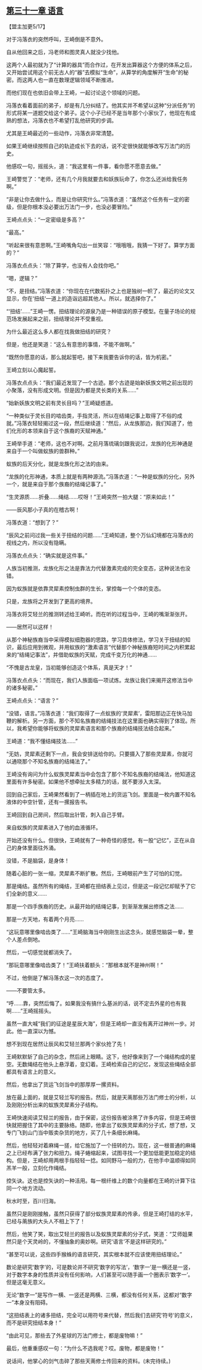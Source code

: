 ## [第三十一章 语言](https://www.xxbiquge.com/11_11207/9112448.html)


  【盟主加更5/17】

  对于冯落衣的突然呼叫，王崎倒是不意外。

  自从他回来之后，冯老师和图灵真人就没少找他。

  这两个人最初就为了“计算的器具”而合作过，在开发出算器这个方便的体系之后，又开始尝试用这个前无古人的“器”去模拟“生命”，从算学的角度解开“生命”的秘密。而这两人也一直在数理逻辑领域不断推进。

  而他们现在也依旧会带上王崎，一起讨论这个领域的问题。

  冯落衣看着面前的弟子，却是有几分纠结了。他其实并不希望以这种“分派任务”的形式将某一道题交给这个弟子。这个小子已经不是当年那个小家伙了，他现在有成熟的想法，冯落衣也不希望打乱他研究的步调。

  尤其是王崎最近的一些动作，冯落衣非常清楚。

  如果王崎继续按照自己的轨迹成长下去的话，说不定很快就能够改写万法门的历史。

  他感叹一句，摇摇头，道：“我这里有一件事，看你愿不愿意去做。”

  王崎警觉了：“老师，还有几个月我就要去和妖族玩命了，你怎么还派给我任务啊。”

  “非是让你去做什么，而是让你研究什么。”冯落衣道：“虽然这个任务有一定的密级，但是你根本没必要出万法门一步，也没必要冒险。”

  王崎点点头：“一定密级是多高？”

  “最高。”

  “听起来很有意思啊。”王崎嘴角勾出一丝笑容：“哦哦哦，我猜一下好了。算学方面的？”

  冯落衣点点头：“除了算学，也没有人会找你吧。”

  “嗯，逻辑？”

  “不，是扭结。”冯落衣道：“你现在在代数拓扑之上也是独树一帜了，最近的论文又显示，你在‘扭结’一道上的造诣远超其他人。所以，就选择你了。”

  “‘扭结’……”王崎一愣。扭结理论的源泉乃是一种错误的原子模型。在量子场论的规范场发展起来之前，扭结理论并不受重视。

  为什么最近这么多人都在找我做扭结的研究？

  但是，他还是笑道：“这么有意思的事情，不能不做啊。”

  “既然你愿意的话，那么就起誓吧，接下来我要告诉你的话，皆为机密。”

  王崎立刻以心魔起誓。

  冯落衣点点头：“我们最近发现了一个古迹。那个古迹是始新妖族文明之前出现的小聚落，没有形成文明。但是因为都是灵长类的关系……”

  “始新妖族文明之前有灵长目吗？”王崎疑惑道。

  “一种类似于灵长目的啮齿类，手指灵活，所以在结绳记事上取得了不俗的成就。”冯落衣轻轻揭过这一段，然后继续道：“然后，从龙族那边，我们知道了，他们化形的本领来自于这个族裔的天赋神通。”

  王崎举手道：“老师，这也不对啊。之前月落琉璃剑跟我说过，龙族的化形神通是来自于一个叫做蚁族的兽群种。”

  蚁族的后天分化，就是龙族化形之法的由来。

  “龙族的化形神通，本质上就是有两种源流。”冯落衣道：“一种是蚁族的分化，另外一个，就是来自于那个族裔的结绳记事了。”

  “生灵源质……折叠……绳结……哎呀！”王崎突然一拍大腿：“原来如此！”

  ——辰风那小子真的在稽古啊！

  冯落衣道：“想到了？”

  “辰风之前问过我一些关于扭结的问题……”王崎知道，整个万仙幻境都在冯落衣的视线之内，所以没有隐瞒。

  冯落衣点点头：“确实就是这件事。”

  人族当初推测，龙族化形之法是靠法力代替激素完成的完全变态，这种说法也没错。

  因为蚁族就是依靠灵犀素控制虫群的生长，掌控每一个个体的变态。

  只是，龙族将之开发到了更高的境界。

  冯落衣将艾轻兰的推测转述给王崎听。而在听的过程当中，王崎的嘴渐渐张开。

  ——居然可以这样！

  从那个神秘族裔当中采得模拟细胞器的思路，学习具体修法，学习关于扭结的知识，最后应用到微观，并用蚁族的“激素语言”代替那个神秘族裔短时间之内积累起来的“结绳记事法”，并借助蚁族的天赋，完成千变万化的神通……

  “不愧是古龙皇，当初能够创造这个体系，真是天才！”

  冯落衣点点头：“而现在，我们人族面临一项试炼。龙族让我们来揭开这修法当中的诸多秘密。”

  王崎点点头：“语言？”

  “没错，语言。”冯落衣道：“我们取得了一点蚁族的‘灵犀素’，雷阳那边正在快马加鞭的解析。另一方面，那个不知名族裔的结绳技法在这里面也确实得到了体现。所以，我希望你能够将蚁族的灵犀素语言和那个族裔的结绳技法结合起来。”

  王崎道：“我不懂结绳技法……”

  “无妨，灵犀素还剩下一点，我会安排送给你的。只要摄入了那些灵犀素，你就可以通晓那个不知名族裔的结绳法了。”

  王崎没有询问为什么蚁族灵犀素当中会包含了那个不知名族裔的结绳法，他知道这里面有许多秘密。如果他不想牵扯太多精力的话，就不要涉入太深。

  回到自己家后，王崎果然看到了一柄插在地上的货运飞剑。里面是一枚内置不知名液体的中空针管，还有一摞报告书。

  王崎回到自己房间，然后取出针管，刺入自己手臂。

  来自蚁族的灵犀素进入了他的血液循环。

  开始还没有什么。但很快，王崎就有了一种奇怪的感觉。有一股“记忆”，正在从自己的身体里面往外涌。

  没错，不是脑袋，是身体！

  随着心脏的一张一缩，灵犀素不断扩散。然后，王崎眼前产生了可怕的幻觉。

  那是绳结。虽然所有的绳结，王崎都在扭结表上见过，但是这一段记忆却赋予了它们全新的意义……

  那是一个四手族裔的历史。从最开始的结绳记事，到渐渐发展出修炼之法……

  那是一方天地，有着两个月亮……

  “这玩意哪里像啮齿类了……”王崎脑海当中刚刚生出这念头，就感觉脑袋一晕，整个人差点倒地。

  然后，一切感觉就都消失了。

  “那玩意哪里像啮齿类了！”王崎扶着额头：“那根本就不是神州啊！”

  不过，他倒是了解冯落衣这一次的态度了。

  ——不要管太多。

  “呼……靠，突然后悔了。如果我没有搞什么基派的话，说不定去外星的也有我啊……”王崎摇摇头。

  虽然一直大喊“我们的征途是星辰大海”，但是王崎却一直没有离开过神州一步。对此。他一直深以为憾。

  想不到现在居然让辰风和艾轻兰那两个家伙抢了先！

  王崎默默斩了自己的杂念，然后闭上眼睛。这下，他好像来到了一个绳结构成的星空。无数绳结在他头上悬浮着，变幻着。王崎检索自己的记忆，发现这些绳结全部都具有语言上的意义。

  然后，他拿出了货运飞剑当中的那厚厚一摞资料。

  放在最上面的，就是艾轻兰写的报告。然后，就是天萳那些万法门修士的分析，以及刚刚分析出来的蚁族灵犀素分子结构。

  王崎快速阅读艾轻兰的报告，由于保密，这份报告被涂黑了许多内容，但是王崎很快就把握住了其中的主要脉络。随即，他拿出了蚁族灵犀素的分子式，想了想，又专门飞到山门当中贩卖杂货的地方，买了几十条细长麻绳。

  然后，他轻轻对着麻绳一搓，给它施加了一个扭转的力。现在，这一根普通的麻绳之上已经布满了张力和扭力。绳子蜷缩起来，试图寻找一个更加低能更加稳定的结构。但是，王崎却用两根手指轻轻一捻。如同野马一般的力，在他手中温顺得如同羔羊一般，立刻化作绳结。

  控矢诀。这也是控矢诀的一种活用。每一根纤维上的数个向量都在王崎的计算下往同一个地方流动。

  秋水时至，百川归海。

  虽然只是刚刚接触，虽然只获得了部分蚁族灵犀素的传承，但是王崎打结的水平，已经与萳族的大头人不相上下了！

  然后，他笑了笑，取出艾轻兰的报告以及蚁族灵犀素的分子式，笑道：“艾师姐果然只是个天灵岭的，不懂抽象的奥妙啊。研究‘语言’不是这样研究的。”

  “甚至可以说，这些四手猴蛛的语言研究，其实根本就不应该使用扭结理论。”

  数论是研究‘数字’的，可是数论并不研究‘数字的写法’，‘数字一’是一横还是一竖，对于数字本身的性质并没有任何影响，人们甚至可以随手画一个圈表示‘数字一’。但是这毫无意义。

  无论“数字一”是写作一横、一竖还是两横、三横，都没有任何关系，这都对“数字一”本身没有阻碍。

  “这扭结表上的诸多扭结，完全可以用符号来代替，然后我们去研究‘符号’的意义，而不是研究扭结本身！”

  “由此可见，那些去了外星球的万法门修士，都是废物嘛！”

  最后，他重重感叹一句：“为什么不选我呢？哎。废物，都是废物！”

  说话间，他掌心的剑气击碎了那些天萳修士传回来的资料。(未完待续。)
